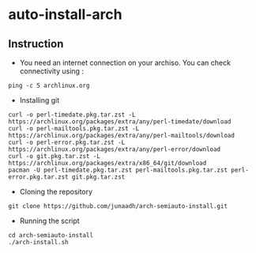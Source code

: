 # auto-install-arch

## Instruction

* You need an internet connection on your archiso.
  You can check connectivity using : 
 ```
 ping -c 5 archlinux.org
 ``` 


* Installing git
```
curl -o perl-timedate.pkg.tar.zst -L https://archlinux.org/packages/extra/any/perl-timedate/download
curl -o perl-mailtools.pkg.tar.zst -L https://archlinux.org/packages/extra/any/perl-mailtools/download
curl -o perl-error.pkg.tar.zst -L https://archlinux.org/packages/extra/any/perl-error/download
curl -o git.pkg.tar.zst -L https://archlinux.org/packages/extra/x86_64/git/download
pacman -U perl-timedate.pkg.tar.zst perl-mailtools.pkg.tar.zst perl-error.pkg.tar.zst git.pkg.tar.zst
```

* Cloning the repository
```
git clone https://github.com/junaadh/arch-semiauto-install.git
```

* Running the script
```
cd arch-semiauto-install
./arch-install.sh
```
